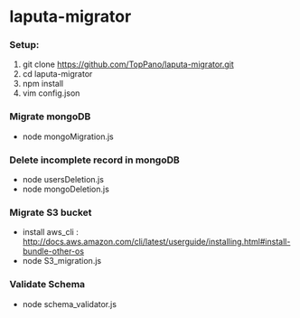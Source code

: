 # laputa-migrator

### Setup:
1. git clone https://github.com/TopPano/laputa-migrator.git
2. cd laputa-migrator
3. npm install
4. vim config.json


### Migrate mongoDB
* node mongoMigration.js


### Delete incomplete record in mongoDB
* node usersDeletion.js
* node mongoDeletion.js

### Migrate S3 bucket
* install aws_cli : http://docs.aws.amazon.com/cli/latest/userguide/installing.html#install-bundle-other-os
* node S3_migration.js


### Validate Schema
* node schema_validator.js
